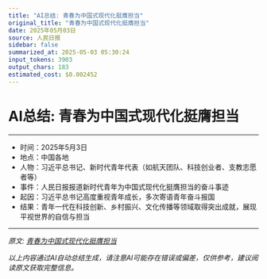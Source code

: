 ```yaml
---
title: "AI总结: 青春为中国式现代化挺膺担当"
original_title: "青春为中国式现代化挺膺担当"
date: 2025年05月03日
source: 人民日报
sidebar: false
summarized_at: 2025-05-03 05:30:24
input_tokens: 3903
output_chars: 183
estimated_cost: $0.002452
---
```


# AI总结: 青春为中国式现代化挺膺担当

---
- 时间：2025年5月3日
- 地点：中国各地
- 人物：习近平总书记、新时代青年代表（如航天团队、科技创业者、支教志愿者等）
- 事件：人民日报报道新时代青年为中国式现代化挺膺担当的奋斗事迹
- 起因：习近平总书记高度重视青年成长，多次寄语青年奋斗报国
- 结果：青年一代在科技创新、乡村振兴、文化传播等领域取得突出成就，展现平视世界的自信与担当
---

*原文: [青春为中国式现代化挺膺担当](http://paper.people.com.cn/rmrb/pc/content/202505/03/content_30071074.html)*

*以上内容通过AI自动总结生成，请注意AI可能存在错误或偏差，仅供参考，建议阅读原文获取完整信息。*